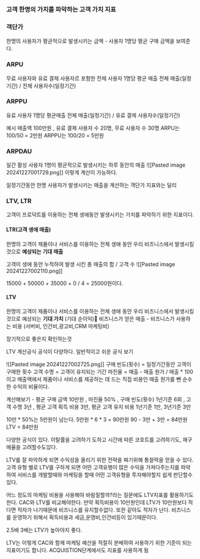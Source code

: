 ### 고객 한명의 가치를 파악하는 고객 가치 지표

### 객단가 
한명의 사용자가 평균적으로 발생시키는 금액 - 사용자 1명당 평균 구매 금액을 보여준다.

### ARPU
무료 사용자와 유료 결제 사용자르 포함한 전체 사용자 1명당 평균 매출
전체 매출(일정기간) / 전체 사용자수(일정기간)

###  ARPPU
유료 사용자 1명당 평균매출
전체 매출(일정기간) / 유료 결제 사용자수(일정기간)

예시 
매출액 100만원 , 유료 결제 사용자 수 20명, 무료 사용자 수 30명
ARPU는 100/50 = 2만원
ARPPU는 100/20 = 5만원


### ARPDAU
일간 활성 사용자 1명이 평균적으로 발생시키는 하루 동안의 매출
![[Pasted image 20241227001729.png]]
이렇게 계산이 가능하다.

일정기간동안 한명 사용자가 발생시키는 매출을 계산하는 객단가 지표와는 달리



### LTV, LTR
고객이 프로덕트를 이용하는 전체 생애동안 발생시키는 가치를 파악하기 위한 지표이다.
#### LTR(고객 생애 매출)
한명의 고객이 제품이나 서비스를 이용하는 전체 생애 동안 우리 비즈니스에서 발생시킬 것으로 **예상되는 기대 매출**

고객이 생에 동안 누적하여 발생 시킨 총 매출의 합 / 고객 수
![[Pasted image 20241227002110.png]]

15000 + 50000 + 35000 + 0  / 4 = 25000원이다.

#### LTV
한명의 고객이 제품이나 서비스를 이용하는 전체 생애 동안 우리 비즈니스에서 발생시킬 것으로 예상되는 **기대 가치** (기대 순이익)
비즈니스가 얻은 매출 - 비즈니스가 사용하는 비용 (서버비, 인건비,광고비,CRM 마케팅비)

장기적으로 좋은지 확인하는것

LTV 계산공식
공식이 다양하다. 일반적이고 쉬운 공식 보기

![[Pasted image 20241227002725.png]]
구매 빈도(횟수) = 일정기간동안 고객이 구매한 횟수
고객 수명 = 고객이 유지되는 기간
마진율 = 매출 - 매출 원가 / 매출 * 100 이고 매출액에서 제품이나 서비스를 제공하는 데 드는 직접 비용인 매출 원가를 뺀 순수한 수익의 비율이다.

계산해보기  - 평균 구매 금액 10만원 , 마진율 50% , 구매 빈도(횟수) 1년기준 6회 , 고객 수명 3년 , 평균 고객 획득 비용 3만, 평균 고객 유지 비용 1년기준 1만, 3년기준 3만

10만 * 50%는 5만원이 남는다.
5만원 * 6 * 3 = 90만원
90 - 3만 + 3만 = 84만원
LTV = 84만원


다양한 공식이 있다. 이탈률을 고려하기 도하고 시간에 따른 코호트를 고려하기도, 재구매율을 고려할수도있다.

LTV를 잘 파악하게 되면 수익성을 올리기 위한 전략을 짜기위해 통찰력을 얻을 수 있다.
고객 유형 별로 LTV를 구하게 되면 어떤 고객유행이 많은 수익을 가져다주는지를 파악하여 서비스를 개발할때와 마케팅을 할때 어떤 고객유형을 투자해야할지 쉽게 판단할수있다.

어느 정도의 마케팅 비용을 사용해야 바람질할까?라는 질문에도 LTV지표를 활용하기도 한다.
CAC와 LTV를 비교해야한다.
만약 획득비용이 10만원인데 LTV가 10만원보다 적다면 적자가 나기때문에 비즈니스를 유지할수없다. 
또한 같아도 적자가 난다.
비즈니스를 운영하기 위해서 획득비용과 세금,운영비,인건비등이 있기때문이다.

2.5배 3배는 LTV가 높아야지 좋다.

LTV는 이렇게 CAC와 함께 마케팅 예산을 적절히 분배하여 사용하기 위한 기준이 되는 지표이기도 합니다.
ACQUISTION단계에서도 지표를 사용하게 됨

